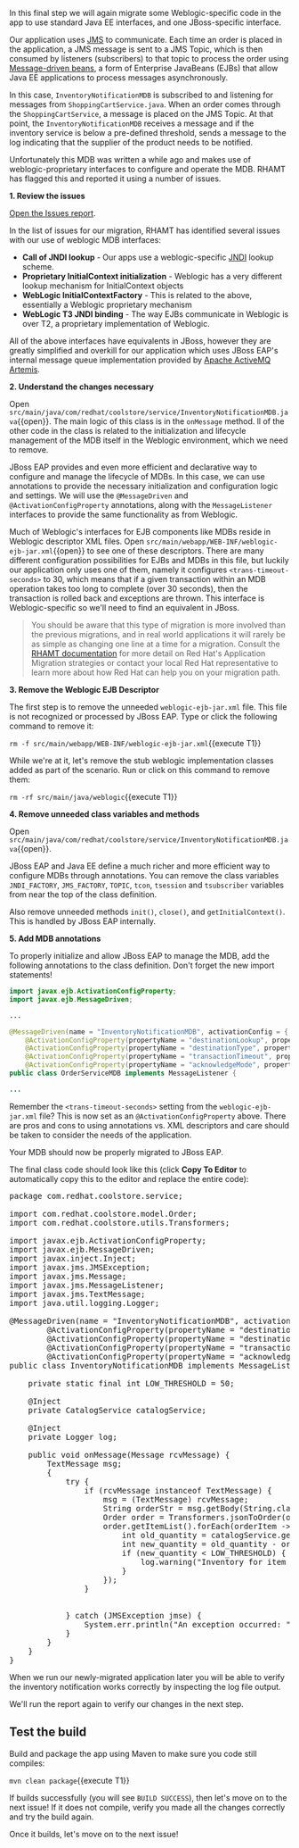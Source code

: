 In this final step we will again migrate some Weblogic-specific code in the app to use standard Java EE interfaces,
and one JBoss-specific interface.

Our application uses [JMS](https://en.wikipedia.org/wiki/Java_Message_Service) to communicate. Each time an order is placed in the application, a JMS message is sent to
a JMS Topic, which is then consumed by listeners (subscribers) to that topic to process the order using [Message-driven beans](https://docs.oracle.com/javaee/6/tutorial/doc/gipko.html), a form
of Enterprise JavaBeans (EJBs) that allow Java EE applications to process messages asynchronously.

In this case, `InventoryNotificationMDB` is subscribed to and listening for messages from `ShoppingCartService.java`. When
an order comes through the `ShoppingCartService`, a message is placed on the JMS Topic. At that point, the `InventoryNotificationMDB`
receives a message and if the inventory service is below a pre-defined threshold, sends a message to the log indicating that
the supplier of the product needs to be notified.

Unfortunately this MDB was written a while ago and makes use of weblogic-proprietary interfaces to configure and operate the
MDB. RHAMT has flagged this and reported it using a number of issues.

**1. Review the issues**

[Open the Issues report](https://[[HOST_SUBDOMAIN]]-9000-[[KATACODA_HOST]].environments.katacoda.com/monolith/reports/migration_issues.html).

In the list of issues for our migration, RHAMT has identified several issues with our use of weblogic MDB interfaces:

* **Call of JNDI lookup** - Our apps use a weblogic-specific [JNDI](https://en.wikipedia.org/wiki/Java_Naming_and_Directory_Interface) lookup scheme.
* **Proprietary InitialContext initialization** - Weblogic has a very different lookup mechanism for InitialContext objects
* **WebLogic InitialContextFactory** - This is related to the above, essentially a Weblogic proprietary mechanism
* **WebLogic T3 JNDI binding** - The way EJBs communicate in Weblogic is over T2, a proprietary implementation of Weblogic.

All of the above interfaces have equivalents in JBoss, however they are greatly simplified and overkill for our application which uses
JBoss EAP's internal message queue implementation provided by [Apache ActiveMQ Artemis](https://activemq.apache.org/artemis/).

**2. Understand the changes necessary**

Open `src/main/java/com/redhat/coolstore/service/InventoryNotificationMDB.java`{{open}}. The main logic of this class is in the `onMessage` method.
 ll of the other code in the class is related to the initialization and lifecycle management of the MDB itself in the Weblogic environment, which we need to remove.

JBoss EAP provides and even more efficient and declarative way
to configure and manage the lifecycle of MDBs. In this case, we can use annotations to provide the necessary initialization
and configuration logic and settings. We will use the
`@MessageDriven` and `@ActivationConfigProperty` annotations, along with the `MessageListener` interfaces to provide the
same functionality as from Weblogic.

Much of Weblogic's interfaces for EJB components like MDBs reside in Weblogic descriptor XML files. Open
``src/main/webapp/WEB-INF/weblogic-ejb-jar.xml``{{open}} to see one of these descriptors. There are many different configuration
possibilities for EJBs and MDBs in this file, but luckily our application only uses one of them, namely it configures
`<trans-timeout-seconds>` to 30, which means that if a given transaction within an MDB operation takes too
long to complete (over 30 seconds), then the transaction is rolled back and exceptions are thrown. This interface is
Weblogic-specific so we'll need to find an equivalent in JBoss.

> You should be aware that this type of migration is more involved than the previous migrations, and in real world applications
it will rarely be as simple as changing one line at a time for a migration. Consult the [RHAMT documentation](https://access.redhat.com/documentation/en/red-hat-application-migration-toolkit) for more detail on Red Hat's
Application Migration strategies or contact your local Red Hat representative to learn more about how Red Hat can help you
on your migration path.

**3. Remove the Weblogic EJB Descriptor**

The first step is to remove the unneeded `weblogic-ejb-jar.xml` file. This file is not recognized or processed by JBoss
EAP. Type or click the following command to remove it:

`rm -f src/main/webapp/WEB-INF/weblogic-ejb-jar.xml`{{execute T1}}

While we're at it, let's remove the stub weblogic implementation classes added as part of the scenario.
Run or click on this command to remove them:

`rm -rf src/main/java/weblogic`{{execute T1}}

**4. Remove unneeded class variables and methods**

Open `src/main/java/com/redhat/coolstore/service/InventoryNotificationMDB.java`{{open}}.

JBoss EAP and Java EE define a much richer and more efficient way to configure MDBs through annotations. You can remove
the class variables `JNDI_FACTORY`, `JMS_FACTORY`, `TOPIC`, `tcon`, `tsession` and `tsubscriber` variables from near the
top of the class definition.

Also remove unneeded methods `init()`, `close()`, and `getInitialContext()`. This is handled by JBoss EAP internally.

**5. Add MDB annotations**

To properly initialize and allow JBoss EAP to manage the MDB, add the following annotations to the class definition.
Don't forget the new import statements!

```java
import javax.ejb.ActivationConfigProperty;
import javax.ejb.MessageDriven;

...

@MessageDriven(name = "InventoryNotificationMDB", activationConfig = {
	@ActivationConfigProperty(propertyName = "destinationLookup", propertyValue = "topic/orders"),
	@ActivationConfigProperty(propertyName = "destinationType", propertyValue = "javax.jms.Topic"),
	@ActivationConfigProperty(propertyName = "transactionTimeout", propertyValue = "30"),
	@ActivationConfigProperty(propertyName = "acknowledgeMode", propertyValue = "Auto-acknowledge")})
public class OrderServiceMDB implements MessageListener {

...

```

Remember the `<trans-timeout-seconds>` setting from the `weblogic-ejb-jar.xml` file? This is now set as an
`@ActivationConfigProperty` above. There are pros and cons to using annotations vs. XML descriptors and care should be
taken to consider the needs of the application.

Your MDB should now be properly migrated to JBoss EAP.

The final class code should look like this (click **Copy To Editor** to automatically copy this to the editor and replace the entire code):

<pre class="file" data-filename="./src/main/java/com/redhat/coolstore/service/InventoryNotificationMDB.java" data-target="replace">
package com.redhat.coolstore.service;

import com.redhat.coolstore.model.Order;
import com.redhat.coolstore.utils.Transformers;

import javax.ejb.ActivationConfigProperty;
import javax.ejb.MessageDriven;
import javax.inject.Inject;
import javax.jms.JMSException;
import javax.jms.Message;
import javax.jms.MessageListener;
import javax.jms.TextMessage;
import java.util.logging.Logger;

@MessageDriven(name = "InventoryNotificationMDB", activationConfig = {
        @ActivationConfigProperty(propertyName = "destinationLookup", propertyValue = "topic/orders"),
        @ActivationConfigProperty(propertyName = "destinationType", propertyValue = "javax.jms.Topic"),
        @ActivationConfigProperty(propertyName = "transactionTimeout", propertyValue = "30"),
        @ActivationConfigProperty(propertyName = "acknowledgeMode", propertyValue = "Auto-acknowledge")})
public class InventoryNotificationMDB implements MessageListener {

    private static final int LOW_THRESHOLD = 50;

    @Inject
    private CatalogService catalogService;

    @Inject
    private Logger log;

    public void onMessage(Message rcvMessage) {
        TextMessage msg;
        {
            try {
                if (rcvMessage instanceof TextMessage) {
                    msg = (TextMessage) rcvMessage;
                    String orderStr = msg.getBody(String.class);
                    Order order = Transformers.jsonToOrder(orderStr);
                    order.getItemList().forEach(orderItem -> {
                        int old_quantity = catalogService.getCatalogItemById(orderItem.getProductId()).getInventory().getQuantity();
                        int new_quantity = old_quantity - orderItem.getQuantity();
                        if (new_quantity < LOW_THRESHOLD) {
                            log.warning("Inventory for item " + orderItem.getProductId() + " is below threshold (" + LOW_THRESHOLD + "), contact supplier!");
                        }
                    });
                }


            } catch (JMSException jmse) {
                System.err.println("An exception occurred: " + jmse.getMessage());
            }
        }
    }
}
</pre>

When we run our newly-migrated application later you will be able to verify the inventory notification works correctly
by inspecting the log file output.

We'll run the report again to verify our changes in the next step.

## Test the build

Build and package the app using Maven to make sure you code still compiles:

`mvn clean package`{{execute T1}}

If builds successfully (you will see `BUILD SUCCESS`), then let's move on to the next issue! If it does not compile,
verify you made all the changes correctly and try the build again.

Once it builds, let's move on to the next issue!
